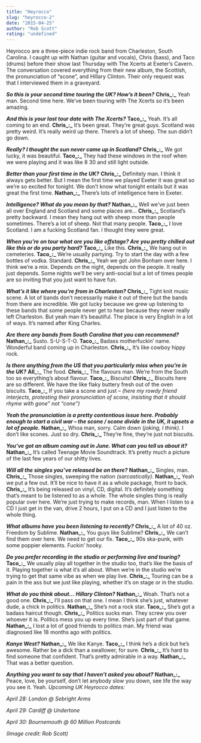 ```yaml
---
title: "Heyrocco"
slug: "heyrocco-2"
date: "2015-04-25"
author: "Rob Scott"
rating: "undefined"
---
```


Heyrocco are a three-piece indie rock band from Charleston, South Carolina. I caught up with Nathan (guitar and vocals), Chris (bass), and Taco (drums) before their show last Thursday with The Xcerts at Exeter’s Cavern. The conversation covered everything from their new album, the Scottish, the pronunciation of “scone”, and Hillary Clinton. Their only request was that I interviewed them in a graveyard.

**_So this is your second time touring the UK? How’s it been?_** **Chris_:_** Yeah man. Second time here. We’ve been touring with The Xcerts so it’s been amazing.

**_And this is your last tour date with The Xcerts?_** **Taco_:_** Yeah. It’s all coming to an end. **Chris_:_** It’s been great. They’re great guys. Scotland was pretty weird. It’s really weird up there. There’s a lot of sheep. The sun didn’t go down.

**_Really? I thought the sun never came up in Scotland?_** **Chris_:_** We got lucky, it was beautiful. **Taco_:_** They had these windows in the roof when we were playing and it was like 8 30 and still light outside.

**_Better than your first time in the UK?_** **Chris_:_** Definitely man. I think it always gets better. But I mean the first time we played Exeter it was great so we’re so excited for tonight. We don’t know what tonight entails but it was great the first time. **Nathan_:_** There’s lots of intelligence here in Exeter.

**_Intelligence? What do you mean by that?_** **Nathan_:_** Well we’ve just been all over England and Scotland and some places are… **Chris_:_** Scotland’s pretty backward. I mean they hang out with sheep more than people sometimes. There’s a lot of sheep. Not that many people. **Taco_:_** I love Scotland. I am a fucking Scotland fan. I thought they were great.

**_When you’re on tour what are you like offstage? Are you pretty chilled out like this or do you party hard?_** **Taco_:_** Like this. **Chris_:_** We hang out in cemeteries. **Taco_:_** We’re usually partying. Try to start the day with a few bottles of vodka. Standard. **Chris_:_** Yeah we got John Bonham over here. I think we’re a mix. Depends on the night, depends on the people. It really just depends. Some nights we’ll be very anti-social but a lot of times people are so inviting that you just want to have fun.

**_What’s it like where you’re from in Charleston?_** **Chris_:_** Tight knit music scene. A lot of bands don’t necessarily make it out of there but the bands from there are incredible. We got lucky because we grew up listening to these bands that some people never get to hear because they never really left Charleston. But yeah man it’s beautiful. The place is very English in a lot of ways. It’s named after King Charles.

**_Are there any bands from South Carolina that you can recommend?_** **Nathan_:_** Susto. S-U-S-T-O. **Taco_:_** Badass motherfuckin’ name. Wonderful band coming up in Charleston. **Chris_:_** It’s like cowboy hippy rock.

**_Is there anything from the US that you particularly miss when you’re in the UK?_** **All_:_** The food. **Chris_:_** The flavours man. We’re from the South too so everything’s about flavour. **Taco_:_** Biscuits! **Chris_:_** Biscuits here are so different. We have the like flaky buttery fresh out of the oven biscuits. **Taco_:_** If you take a scone and just – _(here my rowdy friend interjects, protesting their pronunciation of scone, insisting that it should rhyme with gone” not “cone”)_

**_Yeah the pronunciation is a pretty contentious issue here. Probably enough to start a civil war – the scone / scone divide in the UK, it upsets a lot of people._** **Nathan_:_** Whoa man, sorry. Calm down (_joking, I think)._ I don’t like scones. Just so dry. **Chris_:_** They’re fine, they’re just not biscuits.

**_You’ve got an album coming out in June. What can you tell us about it?_** **Nathan_:_** It’s called Teenage Movie Soundtrack. It’s pretty much a picture of the last few years of our shitty lives.

**_Will all the singles you’ve released be on there?_** **Nathan_:_** Singles, man. **Chris_:_** Those singles, sweeping the nation _(sarcastically)._ **Nathan_:_** Yeah we put a few out. It’ll be nice to have it as a whole package, front to back. **Chris_:_** It’s being released on vinyl, CD, digital. It’s definitely something that’s meant to be listened to as a whole. The whole singles thing is really popular over here. We’re just trying to make records, man. When I listen to a CD I just get in the van, drive 2 hours, I put on a CD and I just listen to the whole thing.

**_What albums have you been listening to recently?_** **Chris_:_** A lot of 40 oz. Freedom by Sublime. **Nathan_:_** You guys like Sublime? **Chris_:_** We can’t find them over here. We need to get our fix. **Taco_:_** 90s ska-punk, with some poppier elements. Fuckin’ hooky.

**_Do you prefer recording in the studio or performing live and touring?_** **Taco_:_** We usually play all together in the studio too, that’s like the basis of it. Playing together is what it’s all about. When we’re in the studio we’re trying to get that same vibe as when we play live. **Chris_:_** Touring can be a pain in the ass but we just like playing, whether it’s on stage or in the studio.

**_What do you think about…_** **_Hillary Clinton?_** **Nathan_:_** Woah. That’s not a good one. **Chris_:_** I’ll pass on that one. I mean I think she’s just, whatever dude, a chick in politics. **Nathan_:_** She’s not a rock star. **Taco_:_** She’s got a badass haircut though. **Chris_:_** Politics sucks man. They screw you over whoever it is. Politics mess you up every time. She’s just part of that game. **Nathan_:_** I lost a lot of good friends to politics man. My friend was diagnosed like 18 months ago with politics.

**_Kanye West?_** **Nathan_:_** We like Kanye. **Taco_:_** I think he’s a dick but he’s awesome. Rather be a dick than a swallower, for sure. **Chris_:_** It’s hard to find someone that confident. That’s pretty admirable in a way. **Nathan_:_** That was a better question.

**_Anything you want to say that I haven’t asked you about?_** **Nathan_:_** Peace, love, be yourself, don’t let anybody slow you down, see life the way you see it. Yeah. _Upcoming UK Heyrocco dates:_

_April 28: London @ Sebright Arms_

_April 29: Cardiff @ Undertone_

_April 30: Bournemouth @ 60 Million Postcards_

_(Image credit: Rob Scott)_

